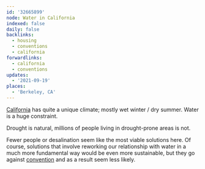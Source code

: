 ```yaml
---
id: '32665899'
node: Water in California
indexed: false
daily: false
backlinks:
  - housing
  - conventions
  - california
forwardlinks:
  - california
  - conventions
updates:
  - '2021-09-19'
places:
  - 'Berkeley, CA'
---
```

[California](california.md) has quite a unique climate; mostly wet winter / dry summer. Water is a huge constraint. 

Drought is natural, millions of people living in drought-prone areas is not. 

Fewer people or desalination seem like the most viable solutions here. Of course, solutions that involve reworking our relationship with water in a much more fundamental way would be even more sustainable, but they go against [convention](conventions.md) and as a result seem less likely. 
